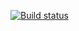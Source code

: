 [![Build status](https://ci.appveyor.com/api/projects/status/q8he4yn3dk7fakhg/branch/main?svg=true)](https://ci.appveyor.com/project/DmitryAbo/03-selenide/branch/main)

